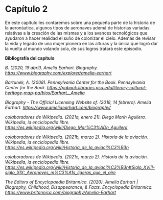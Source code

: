 # Capítulo 2

En este capítulo les contaremos sobre una pequeña parte de la historia de la aeronáutica, algunos tipos de aeronaves ademá de historias variadas relativas a la creación de las mismas y a los avances tecnológicos que ayudaron a hacer realidad el suño de colonizar el cielo. Además de revisar la vida y legado de una mujer pionera en las alturas y la única que logró dar la vuelta al mundo volando sola, de sus logros tratará este episodio.


**Bibliografía del capítulo**

*B. (2020, 19 abril). Amelia Earhart. Biography. https://www.biography.com/explorer/amelia-earhart*

*Bartunek, A. (2008). Pennsylvania Center for the Book. Pennsylvania Center for the Book. https://pabook.libraries.psu.edu/literary-cultural-heritage-map-pa/bios/Earhart__Amelia*

*Biography - The Official Licensing Website of. (2018, 14 febrero). Amelia Earhart. https://www.ameliaearhart.com/biography/*

*colaboradores de Wikipedia. (2021a, enero 21). Diego Marín Aguilera. Wikipedia, la enciclopedia libre. https://es.wikipedia.org/wiki/Diego_Mar%C3%ADn_Aguilera*

*colaboradores de Wikipedia. (2021b, marzo 2). Historia de la aviación. Wikipedia, la enciclopedia libre. https://es.wikipedia.org/wiki/Historia_de_la_aviaci%C3%B3n*

*colaboradores de Wikipedia. (2021c, marzo 2). Historia de la aviación. Wikipedia, la enciclopedia libre. https://es.wikipedia.org/wiki/Historia_de_la_aviaci%C3%B3n#Siglo_XVIII-siglo_XIX:_Aeronaves_m%C3%A1s_ligeras_que_el_aire*

*The Editors of Encyclopaedia Britannica. (2020). Amelia Earhart | Biography, Childhood, Disappearance, & Facts. Encyclopedia Britannica. https://www.britannica.com/biography/Amelia-Earhart*


